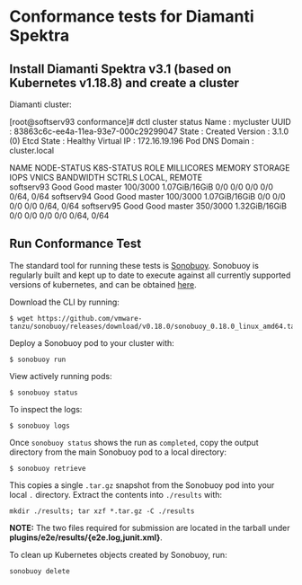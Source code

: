 # Conformance tests for Diamanti Spektra

## Install Diamanti Spektra v3.1 (based on Kubernetes v1.18.8) and create a cluster


Diamanti cluster:

[root@softserv93 conformance]# dctl cluster status
Name           	: mycluster
UUID           	: 83863c6c-ee4a-11ea-93e7-000c29299047
State          	: Created
Version        	: 3.1.0 (0)
Etcd State     	: Healthy
Virtual IP     	: 172.16.19.196
Pod DNS Domain	: cluster.local

NAME         NODE-STATUS   K8S-STATUS   ROLE      MILLICORES   MEMORY          STORAGE   IOPS      VNICS     BANDWIDTH   SCTRLS
                                                                                                                         LOCAL, REMOTE   
softserv93   Good          Good         master    100/3000     1.07GiB/16GiB   0/0       0/0       0/0       0/0         0/64, 0/64
softserv94   Good          Good         master    100/3000     1.07GiB/16GiB   0/0       0/0       0/0       0/0         0/64, 0/64
softserv95   Good          Good         master    350/3000     1.32GiB/16GiB   0/0       0/0       0/0       0/0         0/64, 0/64



## Run Conformance Test

The standard tool for running these tests is
[Sonobuoy](https://github.com/heptio/sonobuoy).  Sonobuoy is
regularly built and kept up to date to execute against all
currently supported versions of kubernetes, and can be obtained [here](https://github.com/heptio/sonobuoy/releases).

Download the CLI by running:

```
$ wget https://github.com/vmware-tanzu/sonobuoy/releases/download/v0.18.0/sonobuoy_0.18.0_linux_amd64.tar.gz
```

Deploy a Sonobuoy pod to your cluster with:

```
$ sonobuoy run
```

View actively running pods:

```
$ sonobuoy status
```


To inspect the logs:

```
$ sonobuoy logs
```

Once `sonobuoy status` shows the run as `completed`, copy the output directory from the main Sonobuoy pod to
a local directory:

```
$ sonobuoy retrieve
```

This copies a single `.tar.gz` snapshot from the Sonobuoy pod into your local
`.` directory. Extract the contents into `./results` with:

```
mkdir ./results; tar xzf *.tar.gz -C ./results
```

**NOTE:** The two files required for submission are located in the tarball under **plugins/e2e/results/{e2e.log,junit.xml}**.

To clean up Kubernetes objects created by Sonobuoy, run:

```
sonobuoy delete
```


